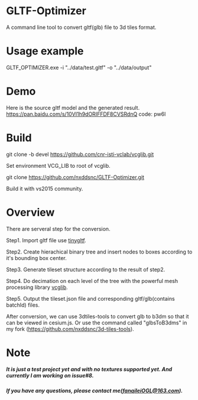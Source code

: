 # GLTF-Optimizer
A command line tool to convert gltf(glb) file to 3d tiles format.

# Usage example
GLTF_OPTIMIZER.exe -i "../data/test.gltf" -o "../data/output"

# Demo
Here is the source gltf model and the generated result.
https://pan.baidu.com/s/10VI1h9dORIFFDF8CVSRdnQ 
code: pw6l 

# Build
git clone -b devel https://github.com/cnr-isti-vclab/vcglib.git

Set environment VCG_LIB to root of vcglib.

git clone https://github.com/nxddsnc/GLTF-Optimizer.git

Build it with vs2015 community.

# Overview
There are serveral step for the conversion.

Step1. Import gltf file use [tinygltf](https://github.com/syoyo/tinygltf).

Step2. Create hierachical binary tree and insert nodes to boxes according to it's bounding box center.

Step3. Generate tileset structure according to the result of step2.

Step4. Do decimation on each level of the tree with the powerful mesh processing library [vcglib](http://vcg.isti.cnr.it/vcglib/).

Step5. Output the tileset.json file and corresponding gltf/glb(contains batchId) files.

After conversion, we can use 3dtiles-tools to convert glb to b3dm so that it can be viewed in cesium.js. Or use the command called "glbsToB3dms" in my fork (https://github.com/nxddsnc/3d-tiles-tools).

# Note
##### It is just a test project yet and with no textures supported yet. And currently I am working on issue#8.
##### If you have any questions, please contact me(fanqileiOGL@163.com).


